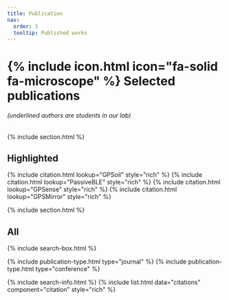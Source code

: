 ```yaml
---
title: Publication
nav:
  order: 1
  tooltip: Published works
---
```



# {% include icon.html icon="fa-solid fa-microscope" %} Selected publications

###### (underlined authors are students in our lab)
{% include section.html %}


## Highlighted

{% include citation.html lookup="GPSoil" style="rich" %}
{% include citation.html lookup="PassiveBLE" style="rich" %}
{% include citation.html lookup="GPSense" style="rich" %}
{% include citation.html lookup="GPSMirror" style="rich" %}

{% include section.html %}

## All

{% include search-box.html %}

{% include publication-type.html type="journal" %}
{% include publication-type.html type="conference" %}

{% include search-info.html %}
{% include list.html data="citations" component="citation" style="rich" %}
